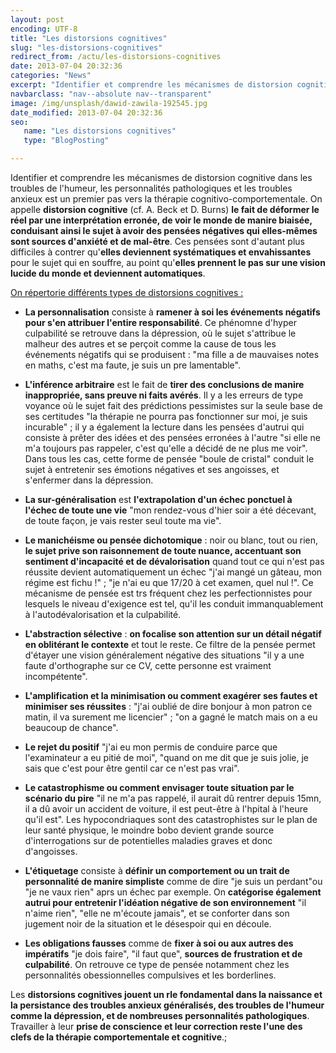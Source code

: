 ```yaml
---
layout: post
encoding: UTF-8
title: "Les distorsions cognitives"
slug: "les-distorsions-cognitives"
redirect_from: /actu/les-distorsions-cognitives
date: 2013-07-04 20:32:36
categories: "News"
excerpt: "Identifier et comprendre les mécanismes de distorsion cognitive dans les troubles de l'humeur, les personnalités pathologiques et les troubles anxieux est un premier pas vers la thérapie cognitivo-comportementale."
navbarclass: "nav--absolute nav--transparent"
image: /img/unsplash/dawid-zawila-192545.jpg
date_modified: 2013-07-04 20:32:36
seo:
   name: "Les distorsions cognitives"
   type: "BlogPosting"

---
```

Identifier et comprendre les mécanismes de distorsion cognitive dans les troubles de l'humeur, les personnalités pathologiques et les troubles anxieux est un premier pas vers la thérapie cognitivo-comportementale.
On appelle **distorsion cognitive** (cf. A. Beck et D. Burns) **le fait de déformer le réel par une interprétation erronée, de voir le monde de manire biaisée, conduisant ainsi le sujet à avoir des pensées négatives qui elles-mêmes sont sources d'anxiété et de mal-être**. Ces pensées sont d'autant plus difficiles à contrer qu'**elles deviennent systématiques et envahissantes** pour le sujet qui en souffre, au point qu'**elles prennent le pas sur une vision lucide du monde et deviennent automatiques**.  
  
<u>On répertorie différents types de distorsions cognitives :</u>

- **La personnalisation** consiste à **ramener à soi les événements négatifs pour s'en attribuer l'entire responsabilité**. Ce phénomne d'hyper culpabilité se retrouve dans la dépression, où le sujet s'attribue le malheur des autres et se perçoit comme la cause de tous les événements négatifs qui se produisent : "ma fille a de mauvaises notes en maths, c'est ma faute, je suis un pre lamentable".

- **L'inférence arbitraire** est le fait de **tirer des conclusions de manire inappropriée, sans preuve ni faits avérés**. Il y a les erreurs de type voyance où le sujet fait des prédictions pessimistes sur la seule base de ses certitudes "la thérapie ne pourra pas fonctionner sur moi, je suis incurable" ; il y a également la lecture dans les pensées d'autrui qui consiste à prêter des idées et des pensées erronées à l'autre "si elle ne m'a toujours pas rappeler, c'est qu'elle a décidé de ne plus me voir". Dans tous les cas, cette forme de pensée "boule de cristal" conduit le sujet à entretenir ses émotions négatives et ses angoisses, et s'enfermer dans la dépression.

- **La sur-généralisation** est **l'extrapolation d'un échec ponctuel à l'échec de toute une vie** "mon rendez-vous d'hier soir a été décevant, de toute façon, je vais rester seul toute ma vie".

- **Le manichéisme ou pensée dichotomique** : noir ou blanc, tout ou rien, **le sujet prive son raisonnement de toute nuance, accentuant son sentiment d'incapacité et de dévalorisation** quand tout ce qui n'est pas réussite devient automatiquement un échec "j'ai mangé un gâteau, mon régime est fichu !" ; "je n'ai eu que 17/20 à cet examen, quel nul !". Ce mécanisme de pensée est trs fréquent chez les perfectionnistes pour lesquels le niveau d'exigence est tel, qu'il les conduit immanquablement à l'autodévalorisation et la culpabilité.

- **L'abstraction sélective** : **on focalise son attention sur un détail négatif en oblitérant le contexte** et tout le reste. Ce filtre de la pensée permet d'étayer une vision généralement négative des situations "il y a une faute d'orthographe sur ce CV, cette personne est vraiment incompétente".

- **L'amplification et la minimisation ou comment exagérer ses fautes et minimiser ses réussites** : "j'ai oublié de dire bonjour à mon patron ce matin, il va surement me licencier" ; "on a gagné le match mais on a eu beaucoup de chance".

- **Le rejet du positif** "j'ai eu mon permis de conduire parce que l'examinateur a eu pitié de moi", "quand on me dit que je suis jolie, je sais que c'est pour être gentil car ce n'est pas vrai".

- **Le catastrophisme ou comment envisager toute situation par le scénario du pire** "il ne m'a pas rappelé, il aurait dû rentrer depuis 15mn, il a dû avoir un accident de voiture, il est peut-être à l'hpital à l'heure qu'il est". Les hypocondriaques sont des catastrophistes sur le plan de leur santé physique, le moindre bobo devient grande source d'interrogations sur de potentielles maladies graves et donc d'angoisses.

- **L'étiquetage** consiste à **définir un comportement ou un trait de personnalité de manire simpliste** comme de dire "je suis un perdant"ou "je ne vaux rien" aprs un échec par exemple. On **catégorise également autrui pour entretenir l'idéation négative de son environnement** "il n'aime rien", "elle ne m'écoute jamais", et se conforter dans son jugement noir de la situation et le désespoir qui en découle.

- **Les obligations fausses** comme de **fixer à soi ou aux autres des impératifs** "je dois faire", "il faut que", **sources de frustration et de culpabilité**. On retrouve ce type de pensée notamment chez les personnalités obessionnelles compulsives et les borderlines.

  
Les **distorsions cognitives jouent un rle fondamental dans la naissance et la persistance des troubles anxieux généralisés, des troubles de l'humeur comme la dépression, et de nombreuses personnalités pathologiques**. Travailler à leur **prise de conscience et leur correction reste l'une des clefs de la thérapie comportementale et cognitive**.;